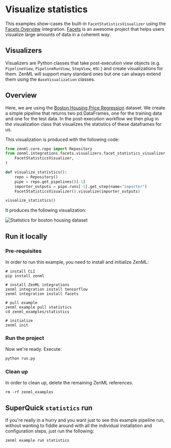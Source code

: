 # Visualize statistics
This examples show-cases the built-in `FacetStatisticsVisualizer` using the [Facets Overview](https://pypi.org/project/facets-overview/) integration.
[Facets](https://pair-code.github.io/facets/) is an awesome project that helps users visualize large amounts of 
data in a coherent way.

## Visualizers
Visualizers are Python classes that take post-execution view objects (e.g. `PipelineView`, `PipelineRunView`, 
`StepView`, etc.) and create visualizations for them. ZenML will support many standard ones but one can always 
extend them using the `BaseVisualization` classes.

## Overview
Here, we are using the [Boston Housing Price Regression](https://keras.io/api/datasets/boston_housing/) dataset. 
We create a simple pipeline that returns two pd.DataFrames, one for the training data and one for the test data. 
In the post-execution workflow we then plug in the visualization class that visualizes the statistics of these 
dataframes for us. 

This visualization is produced with the following code:

```python
from zenml.core.repo import Repository
from zenml.integrations.facets.visualizers.facet_statistics_visualizer import (
    FacetStatisticsVisualizer,
)

def visualize_statistics():
    repo = Repository()
    pipe = repo.get_pipelines()[-1]
    importer_outputs = pipe.runs[-1].get_step(name="importer")
    FacetStatisticsVisualizer().visualize(importer_outputs)

visualize_statistics()
```

It produces the following visualization:

![Statistics for boston housing dataset](../../docs/book/assets/statistics-boston-housing.png)



## Run it locally

### Pre-requisites
In order to run this example, you need to install and initialize ZenML:

```shell
# install CLI
pip install zenml

# install ZenML integrations
zenml integration install tensorflow
zenml integration install facets

# pull example
zenml example pull statistics
cd zenml_examples/statistics

# initialize
zenml init
```

### Run the project
Now we're ready. Execute:

```bash
python run.py
```

### Clean up
In order to clean up, delete the remaining ZenML references.

```shell
rm -rf zenml_examples
```

## SuperQuick `statistics` run

If you're really in a hurry and you want just to see this example pipeline run,
without wanting to fiddle around with all the individual installation and
configuration steps, just run the following:

```shell
zenml example run statistics
```
